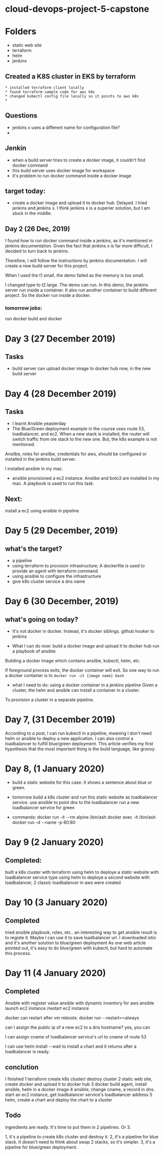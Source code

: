 # cloud-devops-project-5-capstone

# Folders
* static web site
* terraform
* helm
* jenkins


## Created a K8S cluster in EKS by terraform
    * installed terraform client locally
    * found terraform sample code for aws k8s
    * changed kubectl config file locally so it points to aws k8s
    * 

## Questions
* jenkins x uses a different name for configuration file?
* 

## Jenkin 
* when a build server tries to create a docker image, it couldn't find docker command
* this build server uses docker image for workspace
* it's problem to run docker command inside a docker image

## target today:
* create a docker image and upload it to docker hub. Delayed. I tried jenkins and jenkins x. I think jenkins x is a superier solution, but I am stuck in the middle.

## Day 2 (26 Dec, 2019)
I found how to run docker command inside a jenkins, as it's mentioned in jenkins documentation. Given the fact that jenkins x is far more difficult, I decided to turn back to jenkins. 

Therefore, I will follow the instructions by jenkins documentation. I will create a new build server for this project.

When I used the t1 small, the demo failed as the memory is too small.

I changed type to t2 large. The demo can run. In this demo, the jenkins server run inside a container. It also run another container to build different project. So the docker run inside a docker.

### tomorrow jobs:
run docker build and docker 

# Day 3 (27 December 2019)
## Tasks
* build server can upload docker image to docker hub now, in the new build server


# Day 4 (28 December 2019)
## Tasks
* I learnt Ansible yeasterday
* The Blue/Green deployment example in the course uses route 53, loadbalancer, and ec2. When a new stack is installed, the router will switch traffic from ole stack to the new one.
But, the k8s example is not mentioned.

Ansilbe, roles for ansilbe, credentials for aws, should be configured or installed in the jenkins build server.

I installed ansible in my mac. 
* ansible provisioned a ec2 instance. Ansilbe and boto3 are installed in my mac. A playbook is used to run this task.

## Next:
install a ec2 using ansible in pipeline

# Day 5 (29 December, 2019)

## what's the target?

* a pipeline
* using terraform to provision infrastructure; A dockerfile is used to provide an agent with terraform command.
* using ansible to configure the infrastructure
* give k8s cluster service a dns name

# Day 6 (30 December, 2019)
## what's going on today?
* It's not docker in docker. Instead, it's docker siblings.
github hooker to jenkins

* What I can do now:
build a docker image and upload it to docker hub
run a playbook of ansible

Building a docker image which contains ansilbe, kubectl, helm, etc.

If foreground process exits, the docker container will exit. So one way to run a docker container is to 
`docker run -it {image name} bash`

* what I need to do:
using a docker container in a jenkins pipeline
Given a cluster, the helm and ansible can install a container in a cluster.

To provision a cluster in a separate pipeline.

# Day 7, (31 December 2019)
According to a post, I can run kubectl in a pipeline, meaning I don't need helm or ansible to deploy a new application. I can also control a loadbalancer to fulfill blue/green deployment. This article verifies my first hypothesis that the most important thing is the build language, like groovy. 

# Day 8, (1 January 2020)
* build a static website for this case. It shows a sentence about blue or green.

* tomorrow
build a k8s cluster and run this static website as loadbalancer service.
use ansible to point dns to the loadbalancer
run a new loadbalancer service for green 
* commands:
docker run -it --rm alpine /bin/ash
docker exec -it <container name> /bin/ash
docker run -d --name <container name> -p 80:80 <docker image name>

# Day 9 (2 January 2020)
## Completed:
built a k8s cluster with terraform
using helm to deploye a static website with loadbalancer service type
using helm to deploye a second website with loadbalancer, 2 classic loadbalancer in aws were created

# Day 10 (3 January 2020)
## Completed
tried ansible playbook, roles, etc..
an interesting way to get ansible result is to registe it. Maybe I can use it to save loadbalancer url.
I downloaded istio and it's another solution to blue/green deployment
As one web article pointed out, it's easy to do blue/green with kubectl, but hard to automate this process.

# Day 11 (4 January 2020)
## Completed
Ansible with register value
ansible with dynamic inventory for aws
ansible launch ec2 instance /restart ec2 instance

docker can restart after vm reboots. docker run --restart==always

can I assign the public ip of a new ec2 to a dns hostname? yes, you can

I can assign cname of loadbalancer service's url to cname of route 53

I can use helm install --wait to install a chart and it returns after a loadbalancer is ready.

## conclution
I finished
1 terraform create k8s cluster/ destroy cluster
2 static web site, create docker and upload it to docker hub
3 docker build agent, install ansible, helm in a docker image
4 ansible, change cname, a record in dns. start an ec2 instance, get loadbalancer service's loadbalancer address
5 helm, create a chart and deploy the  chart to a cluster

## Todo
ingredients are ready. It's time to put them in 2 pipelines. Or 3.

1, it's a pipeline to create k8s cluster and destroy it.
2, it's a pipeline for blue stack. It doesn't need to think about swap 2 stacks, so it's simpler. 
3, it's a pipeline for blue/green deployment. 
